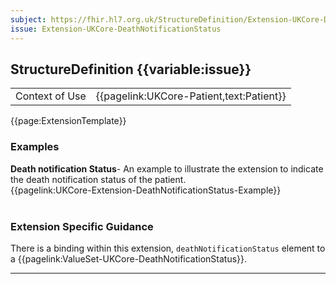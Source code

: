 ```yaml
---
subject: https://fhir.hl7.org.uk/StructureDefinition/Extension-UKCore-DeathNotificationStatus
issue: Extension-UKCore-DeathNotificationStatus
---
```

## StructureDefinition {{variable:issue}}

<table id="addToTranspose">
<tr><td>Context of Use</td>
<td>{{pagelink:UKCore-Patient,text:Patient}}</td>
</tr>
</table>

{{page:ExtensionTemplate}}

<div id="Examples" class="tabcontent">
  <h3>Examples</h3>
  <b>Death notification Status</b>- An example to illustrate the extension to indicate the death notification status of the patient.<br>
{{pagelink:UKCore-Extension-DeathNotificationStatus-Example}}
<br><br>
</div>

<h3 id="guidance-deathnotificationstatus">Extension Specific Guidance</h3>

There is a binding within this extension, `deathNotificationStatus` element to a {{pagelink:ValueSet-UKCore-DeathNotificationStatus}}.

---

